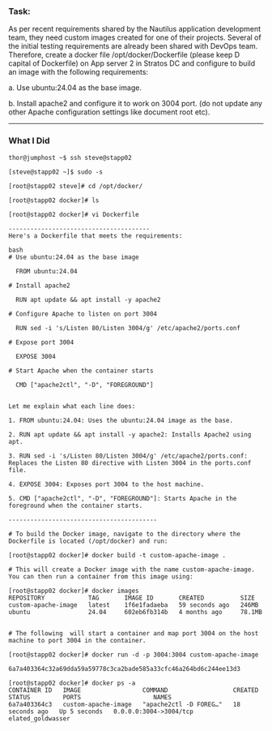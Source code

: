 ### Task:
As per recent requirements shared by the Nautilus application development team, they need custom images created for one of their projects. Several of the initial testing requirements are already been shared with DevOps team. Therefore, create a docker file /opt/docker/Dockerfile (please keep D capital of Dockerfile) on App server 2 in Stratos DC and configure to build an image with the following requirements:

a. Use ubuntu:24.04 as the base image.

b. Install apache2 and configure it to work on 3004 port. (do not update any other Apache configuration settings like document root etc).

---------------------------------------------------------


### What I Did

```
thor@jumphost ~$ ssh steve@stapp02

[steve@stapp02 ~]$ sudo -s

[root@stapp02 steve]# cd /opt/docker/

[root@stapp02 docker]# ls

[root@stapp02 docker]# vi Dockerfile

---------------------------------------
Here's a Dockerfile that meets the requirements:

bash
# Use ubuntu:24.04 as the base image

  FROM ubuntu:24.04

# Install apache2

  RUN apt update && apt install -y apache2

# Configure Apache to listen on port 3004

  RUN sed -i 's/Listen 80/Listen 3004/g' /etc/apache2/ports.conf

# Expose port 3004
  
  EXPOSE 3004

# Start Apache when the container starts

  CMD ["apache2ctl", "-D", "FOREGROUND"]


Let me explain what each line does:

1. FROM ubuntu:24.04: Uses the ubuntu:24.04 image as the base.

2. RUN apt update && apt install -y apache2: Installs Apache2 using apt.

3. RUN sed -i 's/Listen 80/Listen 3004/g' /etc/apache2/ports.conf: Replaces the Listen 80 directive with Listen 3004 in the ports.conf file.

4. EXPOSE 3004: Exposes port 3004 to the host machine.

5. CMD ["apache2ctl", "-D", "FOREGROUND"]: Starts Apache in the foreground when the container starts.

-----------------------------------------

# To build the Docker image, navigate to the directory where the Dockerfile is located (/opt/docker) and run:

[root@stapp02 docker]# docker build -t custom-apache-image .

# This will create a Docker image with the name custom-apache-image. You can then run a container from this image using:

[root@stapp02 docker]# docker images                                     
REPOSITORY            TAG       IMAGE ID       CREATED          SIZE
custom-apache-image   latest    1f6e1fadaeba   59 seconds ago   246MB
ubuntu                24.04     602eb6fb314b   4 months ago     78.1MB


# The following  will start a container and map port 3004 on the host machine to port 3004 in the container.

[root@stapp02 docker]# docker run -d -p 3004:3004 custom-apache-image

6a7a403364c32a69dda59a59778c3ca2bade585a33cfc46a264bd6c244ee13d3

[root@stapp02 docker]# docker ps -a
CONTAINER ID   IMAGE                 COMMAND                  CREATED          STATUS         PORTS                    NAMES
6a7a403364c3   custom-apache-image   "apache2ctl -D FOREG…"   18 seconds ago   Up 5 seconds   0.0.0.0:3004->3004/tcp   elated_goldwasser
```
